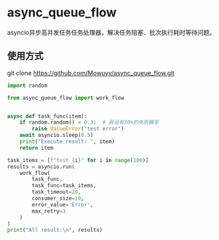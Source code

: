 # async_queue_flow
asyncio异步高并发任务任务处理器，解决任务阻塞、批次执行耗时等待问题。

## 使用方式
git clone https://github.com/Mowuyy/async_queue_flow.git<br>

```python
import random

from async_queue_flow import work_flow


async def task_func(item):
    if random.random() < 0.3:  # 假设有30%的失败概率
        raise ValueError("test error")
    await asyncio.sleep(0.5)
    print("Execute result: ", item)
    return item

task_items = [f"test_{i}" for i in range(100)]
results = asyncio.run(
    work_flow(
        task_func,
        task_func=task_items,
        task_timeout=10,
        consumer_size=10,
        error_value='Error',
        max_retry=3
    )
)
print("All result:\n", results)
```
